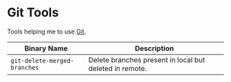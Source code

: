 # Git Tools

Tools helping me to use [Git](https://git-scm.com/).

Binary Name                  | Description
---------------------------- | -----------
`git-delete-merged-branches` | Delete branches present in local but deleted in remote.
